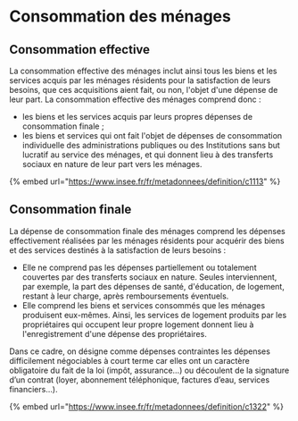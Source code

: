 # Consommation des ménages

## Consommation effective

La consommation effective des ménages inclut ainsi tous les biens et les services acquis par les ménages résidents pour la satisfaction de leurs besoins, que ces acquisitions aient fait, ou non, l'objet d'une dépense de leur part. La consommation effective des ménages comprend donc :

* les biens et les services acquis par leurs propres dépenses de consommation finale ;
* les biens et services qui ont fait l'objet de dépenses de consommation individuelle des administrations publiques ou des Institutions sans but lucratif au service des ménages, et qui donnent lieu à des transferts sociaux en nature de leur part vers les ménages.

{% embed url="https://www.insee.fr/fr/metadonnees/definition/c1113" %}

## Consommation finale

La dépense de consommation finale des ménages comprend les dépenses effectivement réalisées par les ménages résidents pour acquérir des biens et des services destinés à la satisfaction de leurs besoins :

* Elle ne comprend pas les dépenses partiellement ou totalement couvertes par des transferts sociaux en nature. Seules interviennent, par exemple, la part des dépenses de santé, d'éducation, de logement, restant à leur charge, après remboursements éventuels.
* Elle comprend les biens et services consommés que les ménages produisent eux-mêmes. Ainsi, les services de logement produits par les propriétaires qui occupent leur propre logement donnent lieu à l'enregistrement d'une dépense des propriétaires.

Dans ce cadre, on désigne comme dépenses contraintes les dépenses difficilement négociables à court terme car elles ont un caractère obligatoire du fait de la loi (impôt, assurance…) ou découlent de la signature d’un contrat (loyer, abonnement téléphonique, factures d’eau, services financiers…).

{% embed url="https://www.insee.fr/fr/metadonnees/definition/c1322" %}
